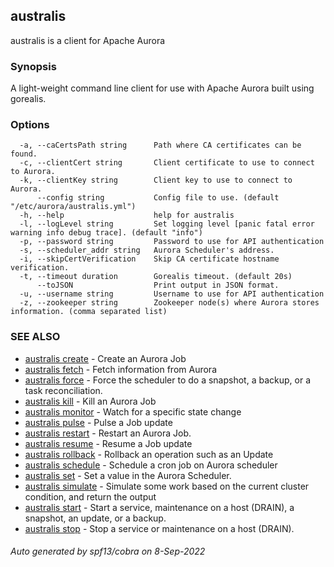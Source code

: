 ## australis

australis is a client for Apache Aurora

### Synopsis

A light-weight command line client for use with Apache Aurora built using gorealis.

### Options

```
  -a, --caCertsPath string      Path where CA certificates can be found.
  -c, --clientCert string       Client certificate to use to connect to Aurora.
  -k, --clientKey string        Client key to use to connect to Aurora.
      --config string           Config file to use. (default "/etc/aurora/australis.yml")
  -h, --help                    help for australis
  -l, --logLevel string         Set logging level [panic fatal error warning info debug trace]. (default "info")
  -p, --password string         Password to use for API authentication
  -s, --scheduler_addr string   Aurora Scheduler's address.
  -i, --skipCertVerification    Skip CA certificate hostname verification.
  -t, --timeout duration        Gorealis timeout. (default 20s)
      --toJSON                  Print output in JSON format.
  -u, --username string         Username to use for API authentication
  -z, --zookeeper string        Zookeeper node(s) where Aurora stores information. (comma separated list)
```

### SEE ALSO

* [australis create](australis_create.md)	 - Create an Aurora Job
* [australis fetch](australis_fetch.md)	 - Fetch information from Aurora
* [australis force](australis_force.md)	 - Force the scheduler to do a snapshot, a backup, or a task reconciliation.
* [australis kill](australis_kill.md)	 - Kill an Aurora Job
* [australis monitor](australis_monitor.md)	 - Watch for a specific state change
* [australis pulse](australis_pulse.md)	 - Pulse a Job update
* [australis restart](australis_restart.md)	 - Restart an Aurora Job.
* [australis resume](australis_resume.md)	 - Resume a Job update
* [australis rollback](australis_rollback.md)	 - Rollback an operation such as an Update
* [australis schedule](australis_schedule.md)	 - Schedule a cron job on Aurora scheduler
* [australis set](australis_set.md)	 - Set a value in the Aurora Scheduler.
* [australis simulate](australis_simulate.md)	 - Simulate some work based on the current cluster condition, and return the output
* [australis start](australis_start.md)	 - Start a service, maintenance on a host (DRAIN), a snapshot, an update, or a backup.
* [australis stop](australis_stop.md)	 - Stop a service or maintenance on a host (DRAIN).

###### Auto generated by spf13/cobra on 8-Sep-2022
